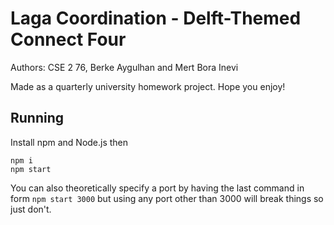 # Laga Coordination - Delft-Themed Connect Four
Authors: CSE 2 76, Berke Aygulhan and Mert Bora Inevi

Made as a quarterly university homework project. Hope you enjoy!
## Running
Install npm and Node.js then
```console
npm i
npm start
```
You can also theoretically specify a port by having the last command in form `npm start 3000` but using any port other than 3000 will break things so just don't.
